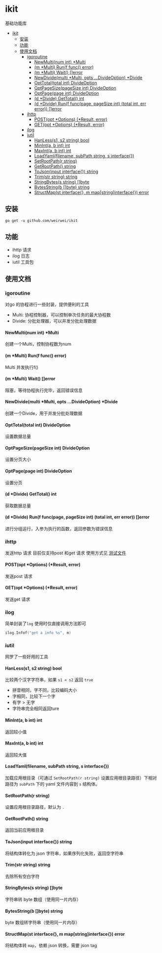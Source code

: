 # ikit
基础功能库

* [ikit](#ikit)
    * [安装](#安装)
    * [功能](#功能)
    * [使用文档](#使用文档)
        * [igoroutine](#igoroutine)
            * [NewMulti(num int) *Multi](#newmultinum-int-multi)
            * [(m *Multi) Run(f func() error)](#m-multi-runf-func-error)
            * [(m *Multi) Wait() []error](#m-multi-wait-error)
            * [NewDivide(multi *Multi, opts ...DivideOption) *Divide](#newdividemulti-multi-opts-divideoption-divide)
            * [OptTotal(total int) DivideOption](#opttotaltotal-int-divideoption)
            * [OptPageSize(pageSize int) DivideOption](#optpagesizepagesize-int-divideoption)
            * [OptPage(page int) DivideOption](#optpagepage-int-divideoption)
            * [(d *Divide) GetTotal() int](#d-divide-gettotal-int)
            * [(d *Divide) Run(f func(page, pageSize int) (total int, err error)) []error](#d-divide-runf-funcpage-pagesize-int-total-int-err-error-error)
        * [ihttp](#ihttp)
            * [POST(opt *Options) (*Result, error)](#postopt-options-result-error)
            * [GET(opt *Options) (*Result, error)](#getopt-options-result-error)
        * [ilog](#ilog)
        * [iutil](#iutil)
            * [HanLess(s1, s2 string) bool](#hanlesss1-s2-string-bool)
            * [MinInt(a, b int) int](#mininta-b-int-int)
            * [MaxInt(a, b int) int](#maxinta-b-int-int)
            * [LoadYaml(filename, subPath string, s interface{})](#loadyamlfilename-subpath-string-s-interface)
            * [SetRootPath(r string)](#setrootpathr-string)
            * [GetRootPath() string](#getrootpath-string)
            * [ToJson(input interface{}) string](#tojsoninput-interface-string)
            * [Trim(str string) string](#trimstr-string-string)
            * [StringBytes(s string) []byte](#stringbytess-string-byte)
            * [BytesString(b []byte) string](#bytesstringb-byte-string)
            * [StructMap(st interface{}, m map[string]interface{}) error](#structmapst-interface-m-mapstringinterface-error)

## 安装
```shell
go get -u github.com/weirwei/ikit
```

## 功能
- ihttp 请求
- ilog 日志
- iutil 工具包

## 使用文档

### igoroutine
对go 的协程进行一些封装，提供便利的工具

- Multi: 协程控制器，可以控制单次任务的最大协程数
- Divide: 分批处理器，可以并发分批处理数据

#### NewMulti(num int) *Multi
创建一个Multi，控制协程数为num

#### (m *Multi) Run(f func() error)
Multi 并发执行f()

#### (m *Multi) Wait() []error
阻塞，等待协程执行完毕，返回错误信息

#### NewDivide(multi *Multi, opts ...DivideOption) *Divide
创建一个Divide，用于并发分批处理数据

#### OptTotal(total int) DivideOption
设置数据总量

#### OptPageSize(pageSize int) DivideOption
设置分页大小

#### OptPage(page int) DivideOption
设置分页

#### (d *Divide) GetTotal() int
获取数据总量

#### (d *Divide) Run(f func(page, pageSize int) (total int, err error)) []error
进行分组运行，入参为执行的函数，返回参数为错误信息

### ihttp
发送http 请求
目前仅支持post 和get 请求
使用方式见 [测试文件](ihttp/http_test.go)

#### POST(opt *Options) (*Result, error)
发送post 请求

#### GET(opt *Options) (*Result, error)
发送get 请求

### ilog
简单封装了`log`
使用时仅直接调用方法即可
```go
ilog.Infof("get a info %s", m)
```

### iutil
网罗了一些好用的工具

#### HanLess(s1, s2 string) bool
比较两个汉字字符串，如果 `s1 < s2` 返回 `true`

- 拼音相同，字不同，比较编码大小
- 字相同，比较下一个字
- 有字 > 无字
- 字符串完全相同返回ture

#### MinInt(a, b int) int
返回较小值

#### MaxInt(a, b int) int
返回较大值

#### LoadYaml(filename, subPath string, s interface{})
加载应用根目录（可通过 `SetRootPath(r string)` 设置应用根目录路径）下相对路径为 `subPath` 下的 yaml 文件内容到 `s` 结构体。

#### SetRootPath(r string)
设置应用根目录路径，默认为 `.`

#### GetRootPath() string
返回当前应用根目录

#### ToJson(input interface{}) string
将结构体转化为 json 字符串，如果序列化失败，返回空字符串

#### Trim(str string) string
去除所有空白字符

#### StringBytes(s string) []byte
字符串转 byte 数组（使用同一片内存）

#### BytesString(b []byte) string
byte 数组转字符串（使用同一片内存）

#### StructMap(st interface{}, m map[string]interface{}) error
将结构体转 `map`，依赖 json 转换，需要 json tag
